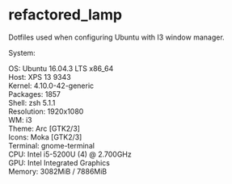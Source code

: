 # refactored_lamp
Dotfiles used when configuring Ubuntu with I3 window manager.  
  
  
System:  
  
OS: Ubuntu 16.04.3 LTS x86_64  
Host: XPS 13 9343  
Kernel: 4.10.0-42-generic  
Packages: 1857  
Shell: zsh 5.1.1  
Resolution: 1920x1080  
WM: i3  
Theme: Arc [GTK2/3]  
Icons: Moka [GTK2/3]  
Terminal: gnome-terminal  
CPU: Intel i5-5200U (4) @ 2.700GHz  
GPU: Intel Integrated Graphics  
Memory: 3082MiB / 7886MiB  
